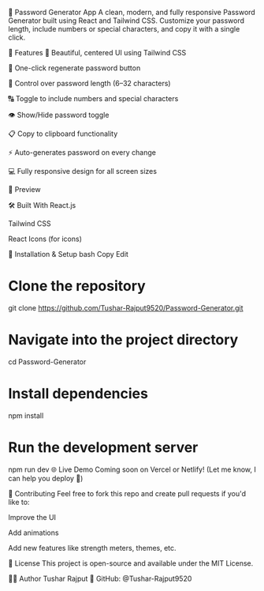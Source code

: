 🔐 Password Generator App
A clean, modern, and fully responsive Password Generator built using React and Tailwind CSS.
Customize your password length, include numbers or special characters, and copy it with a single click.

<!-- Optional: Replace with your screenshot or live preview -->

🚀 Features
🎨 Beautiful, centered UI using Tailwind CSS

🔁 One-click regenerate password button

🔢 Control over password length (6–32 characters)

🔠 Toggle to include numbers and special characters

👁️ Show/Hide password toggle

📋 Copy to clipboard functionality

⚡ Auto-generates password on every change

💻 Fully responsive design for all screen sizes

📸 Preview

🛠️ Built With
React.js

Tailwind CSS

React Icons (for icons)

📂 Installation & Setup
bash
Copy
Edit
# Clone the repository
git clone https://github.com/Tushar-Rajput9520/Password-Generator.git

# Navigate into the project directory
cd Password-Generator

# Install dependencies
npm install

# Run the development server
npm run dev
🌐 Live Demo
Coming soon on Vercel or Netlify! (Let me know, I can help you deploy 🚀)

🤝 Contributing
Feel free to fork this repo and create pull requests if you'd like to:

Improve the UI

Add animations

Add new features like strength meters, themes, etc.

📄 License
This project is open-source and available under the MIT License.

🙋‍♂️ Author
Tushar Rajput
💼 GitHub: @Tushar-Rajput9520
